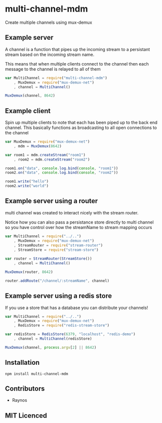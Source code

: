 # multi-channel-mdm

Create multiple channels using mux-demux

## Example server

A channel is a function that pipes up the incoming stream to a persistant stream based on the incoming stream name.

This means that when multiple clients connect to the channel then each message to the channel is relayed to all of them

``` js
var MultiChannel = require("multi-channel-mdm")
    , MuxDemux = require("mux-demux-net")
    , channel = MultiChannel()

MuxDemux(channel, 8642)
```

## Example client

Spin up multiple clients to note that each has been piped up to the back end channel. This basically functions as broadcasting to all open connections to the channel

``` js
var MuxDemux = require("mux-demux-net")
    , mdm = MuxDemux(8642)

var room1 = mdm.createStream("room1")
    , room2 = mdm.createStream("room2")

room1.on("data", console.log.bind(console, "room1"))
room2.on("data", console.log.bind(console, "room2"))

room1.write("hello")
room2.write("world")
```

## Example server using a router

multi channel was created to interact nicely with the stream router. 

Notice how you can also pass a persistance store directly to multi channel so you have control over how the streamName to stream mapping occurs

``` js
var MultiChannel = require("../..")
    , MuxDemux = require("mux-demux-net")
    , StreamRouter = require("stream-router")
    , StreamStore = require("stream-store")
    
var router = StreamRouter(StreamStore())
    , channel = MultiChannel()

MuxDemux(router, 8642)

router.addRoute("/channel/:streamName", channel)
```

## Example server using a redis store

If you use a store that has a database you can distribute your channels!

``` js
var MultiChannel = require("../..")
    , MuxDemux = require("mux-demux-net")
    , RedisStore = require("redis-stream-store")

var redisStore = RedisStore(6379, "localhost", "redis-demo")
    , channel = MultiChannel(redisStore)

MuxDemux(channel, process.argv[2] || 8642)
```

## Installation

`npm install multi-channel-mdm`

## Contributors

 - Raynos

## MIT Licenced

  [1]: https://secure.travis-ci.org/Raynos/multi-channel-shoe.png
  [2]: http://travis-ci.org/Raynos/multi-channel-shoe